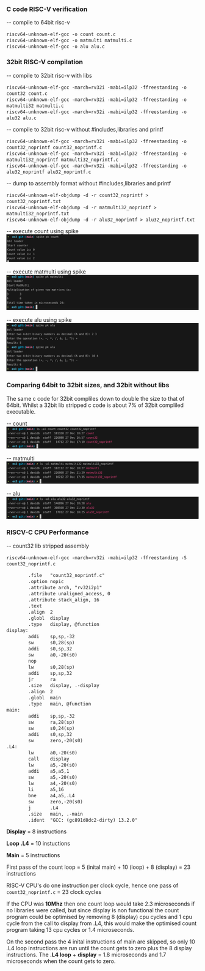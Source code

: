 ### C code RISC-V verification

-- compile to 64bit risc-v
```
riscv64-unknown-elf-gcc -o count count.c
riscv64-unknown-elf-gcc -o matmulti matmulti.c
riscv64-unknown-elf-gcc -o alu alu.c
```
### 32bit RISC-V compilation

-- compile to 32bit risc-v with libs
```
riscv64-unknown-elf-gcc -march=rv32i -mabi=ilp32 -ffreestanding -o count32 count.c
riscv64-unknown-elf-gcc -march=rv32i -mabi=ilp32 -ffreestanding -o matmulti32 matmulti.c
riscv64-unknown-elf-gcc -march=rv32i -mabi=ilp32 -ffreestanding -o alu32 alu.c
```

-- compile to 32bit risc-v without #includes,libraries and printf
```
riscv64-unknown-elf-gcc -march=rv32i -mabi=ilp32 -ffreestanding -o count32_noprintf count32_noprintf.c
riscv64-unknown-elf-gcc -march=rv32i -mabi=ilp32 -ffreestanding -o matmulti32_noprintf matmulti32_noprintf.c
riscv64-unknown-elf-gcc -march=rv32i -mabi=ilp32 -ffreestanding -o alu32_noprintf alu32_noprintf.c
```

-- dump to assembly format without #includes,libraries and printf
```
riscv64-unknown-elf-objdump -d -r count32_noprintf > count32_noprintf.txt
riscv64-unknown-elf-objdump -d -r matmulti32_noprintf > matmulti32_noprintf.txt
riscv64-unknown-elf-objdump -d -r alu32_noprintf > alu32_noprintf.txt
```

-- execute count using spike
![image](../images/count_spike.png)

-- execute matmulti using spike
![image](../images/matmulti_spike.png)

-- execute alu using spike
![image](../images/alu_spike.png)

### Comparing 64bit to 32bit sizes, and 32bit without libs

The same c code for 32bit compliles down to double the size to that of 64bit. Whilst a 32bit lib stripped c code is about 7% of 32bit compliled executable.  

-- count
![image](../images/count_size.png)

-- matmulti
![image](../images/matmulti_size.png)

-- alu
![image](../images/alu_size.png)

### RISCV-C CPU Performance

-- count32 lib stripped assembly
```
riscv64-unknown-elf-gcc -march=rv32i -mabi=ilp32 -ffreestanding -S count32_noprintf.c
```

``` assembly
        .file   "count32_noprintf.c"
        .option nopic
        .attribute arch, "rv32i2p1"
        .attribute unaligned_access, 0
        .attribute stack_align, 16
        .text
        .align  2
        .globl  display
        .type   display, @function
display:
        addi    sp,sp,-32
        sw      s0,28(sp)
        addi    s0,sp,32
        sw      a0,-20(s0)
        nop
        lw      s0,28(sp)
        addi    sp,sp,32
        jr      ra
        .size   display, .-display
        .align  2
        .globl  main
        .type   main, @function
main:
        addi    sp,sp,-32
        sw      ra,28(sp)
        sw      s0,24(sp)
        addi    s0,sp,32
        sw      zero,-20(s0)
.L4:
        lw      a0,-20(s0)
        call    display
        lw      a5,-20(s0)
        addi    a5,a5,1
        sw      a5,-20(s0)
        lw      a4,-20(s0)
        li      a5,16
        bne     a4,a5,.L4
        sw      zero,-20(s0)
        j       .L4
        .size   main, .-main
        .ident  "GCC: (gc891d8dc2-dirty) 13.2.0"
``` 

**Display** = 8 instructions

**Loop .L4** = 10 instuctions

**Main** = 5 instructions

First pass of the count loop = 5 (inital main) + 10 (loop) + 8 (display) = 23 instructions

RISC-V CPU's do one instruction per clock cycle, hence one pass of `count32_noprintf.c` = 23 clock cycles

If the CPU was **10Mhz** then one count loop would take 2.3 microseconds if no libraries were called, but since display is non functional the count program could be optimised by removing 8 (display) cpu cycles and 1 cpu cycle from the call to display from .L4, this would make the optimised count program taking 13 cpu cycles or 1.4 microseconds.

On the second pass the 4 inital instructions of main are skipped, so only 10 .L4 loop instructions are run until the count gets to zero plus the 8 display instructions. The **.L4 loop** + **display** = 1.8 microseconds and 1.7 microseconds when the count gets to zero. 
